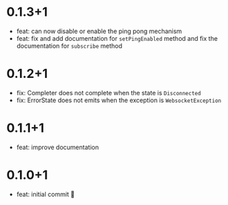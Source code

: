 # 0.1.3+1

- feat: can now disable or enable the ping pong mechanism
- feat: fix and add documentation for `setPingEnabled` method and fix the documentation for `subscribe` method

# 0.1.2+1

- fix: Completer does not complete when the state is `Disconnected`
- fix: ErrorState does not emits when the exception is `WebsocketException`

# 0.1.1+1

- feat: improve documentation

# 0.1.0+1

- feat: initial commit 🎉
